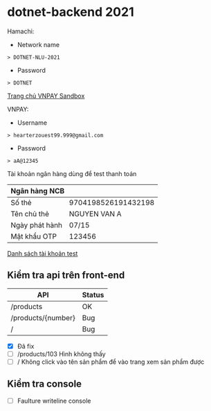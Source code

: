 # dotnet-backend 2021

Hamachi:

- Network name

```
> DOTNET-NLU-2021
```

- Password

```
> DOTNET
```
[Trang chủ VNPAY Sandbox]( https://sandbox.vnpayment.vn/merchantv2/Home/Dashboard.htm)

VNPAY:

- Username

```
> hearterzouest99.999@gmail.com
```

- Password

```
> aA@12345
```

Tài khoản ngân hàng dùng để test thanh toán

<table>
     <thead>
        <tr>
            <th colspan=2 align="left">Ngân hàng NCB</th>           
        </tr>
    </thead>
  <tbody>
        <tr>
            <td >Số thẻ</td>
            <td >9704198526191432198</td>        
        </tr>   
        <tr>
            <td >Tên chủ thẻ</td>
            <td >NGUYEN VAN A</td>        
        </tr>   
         <tr>
            <td >Ngày phát hành</td>
            <td >07/15</td>        
        </tr>   
         <tr>
            <td >Mật khẩu OTP</td>
            <td >123456</td>        
        </tr>       
    </tbody>
</table>


[Danh sách tài khoản test]( https://sandbox.vnpayment.vn/apis/vnpay-demo/)


## Kiểm tra api trên front-end

| API           | Status |
| ------------- | ------ |
| /products | OK  |
| /products/{number} | Bug  |
| / | Bug  |

- [x] Đã fix
- [ ] /products/103 Hình không thấy
- [ ] / Không click vào tên sản phẩm để vào trang xem sản phẩm được

## Kiểm tra console
- [ ] Faulture writeline console
